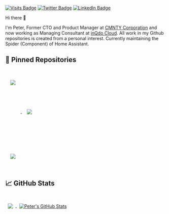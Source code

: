 [![Visits Badge](https://badges.pufler.dev/visits/peternijssen/peternijssen)](https://www.peternijssen.nl)
[![Twitter Badge](https://img.shields.io/badge/Twitter-Profile-informational?style=flat&logo=twitter&logoColor=white&color=1CA2F1)](https://twitter.com/ptnijssen)
[![LinkedIn Badge](https://img.shields.io/badge/LinkedIn-Profile-informational?style=flat&logo=linkedin&logoColor=white&color=0D76A8)](https://www.linkedin.com/in/ptnijssen)

Hi there 👋

I'm Peter, Former CTO and Product Manager at [CMNTY Corporation](https://www.cmnty.com) and now working as Managing Consultant at [inQdo Cloud](https://inqdo.com). All work in my Github repositories is created from a personal interest. Currently maintaining the Spider (Component) of Home Assistant.

## 📌 Pinned Repositories

<br />

<a href="https://github.com/peternijssen/home-assistant-jumbo">
  <img align="center" style="margin:1rem; min-height:200px" src="https://github-readme-stats.vercel.app/api/pin/?username=peternijssen&repo=home-assistant-jumbo&title_color=ffffff&text_color=c9cacc&icon_color=4AB197&bg_color=1A2B34" />
</a>

<a href="https://github.com/peternijssen/python-jumbo-api">
  <img align="center" style="margin:1rem" src="https://github-readme-stats.vercel.app/api/pin/?username=peternijssen&repo=python-jumbo-api&title_color=ffffff&text_color=c9cacc&icon_color=4AB197&bg_color=1A2B34" />
</a>

<br />

<a href="https://github.com/peternijssen/spiderpy">
  <img align="center" style="margin:1rem" src="https://github-readme-stats.vercel.app/api/pin/?username=peternijssen&repo=spiderpy&title_color=ffffff&text_color=c9cacc&icon_color=4AB197&bg_color=1A2B34" />
</a>

<br />
<br />

## &#x1f4c8; GitHub Stats

<br>

<a href="https://github.com/peternijssen">
  <img align="center" style="margin:0.5rem" src="https://github-readme-stats.vercel.app/api/top-langs/?username=peternijssen&hide=html,css&title_color=ffffff&text_color=c9cacc&icon_color=4AB197&bg_color=1A2B34" />
</a>

<a href="https://github.com/peternijssen">
  <img align="center" style="margin:0.5rem" src="https://github-readme-stats.vercel.app/api?username=peternijssen&show_icons=true&line_height=27&count_private=true&title_color=ffffff&text_color=c9cacc&icon_color=4AB097&bg_color=1A2B34" alt="Peter's GitHub Stats" />
</a>

<br>
<br>
